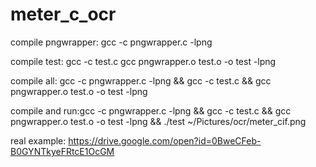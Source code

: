 # meter_c_ocr

compile pngwrapper:
gcc -c pngwrapper.c -lpng

compile test:
gcc -c test.c
gcc pngwrapper.o test.o -o test -lpng

compile all: gcc -c pngwrapper.c -lpng && gcc -c test.c && gcc pngwrapper.o test.o -o test -lpng

compile and run:gcc -c pngwrapper.c -lpng && gcc -c test.c && gcc pngwrapper.o test.o -o test -lpng && ./test ~/Pictures/ocr/meter_cif.png

real example: https://drive.google.com/open?id=0BweCFeb-B0GYNTkyeFRtcE1OcGM
